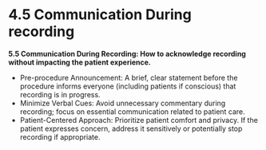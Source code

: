 # 4.5 Communication During recording

**5.5 Communication During Recording: How to acknowledge recording without impacting the patient experience.**

* Pre-procedure Announcement: A brief, clear statement before the procedure informs everyone (including patients if conscious) that recording is in progress.
* Minimize Verbal Cues: Avoid unnecessary commentary during recording; focus on essential communication related to patient care.
* Patient-Centered Approach: Prioritize patient comfort and privacy. If the patient expresses concern, address it sensitively or potentially stop recording if appropriate.
